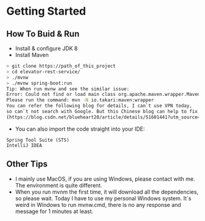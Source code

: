 # Getting Started

## How To Buid & Run

* Install & configure JDK 8
* Install Maven
```sh
> git clone https://path_of_this_project
> cd elevator-rest-service/
> ./mvnw 
> ./mvnw spring-boot:run
Tip: When run mvnw and see the similar issue: 
Error: Could not find or load main class org.apache.maven.wrapper.MavenWrapperMain
Please run the command: mvn -N io.takari:maven:wrapper
You can refer the following blog for details, I can`t use VPN today, 
so can`t not search with Google. But this Chinese blog can help to fix it as well.
(https://blog.csdn.net/blueheart20/article/details/51601441?utm_source=blogxgwz0)
```
* You can also import the code straight into your IDE:
```
Spring Tool Suite (STS)
IntelliJ IDEA
```
## Other Tips
* I mainly use MacOS, if you are using Windows, please contact with me. The environment is quite different.
* When you run mvnm the first time, it will download all the dependencies, so please wait. Today I have to use my personal Windows system. It`s weird in Windows to run mvnw.cmd, there is no any response and message for 1 minutes at least.
